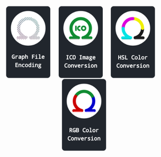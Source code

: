 
<br>

<div align = center>

[<img
    width = 120
    src = '../Resources/Graph.png'
/>][RGB]    
[<img
    width = 120
    src = '../Resources/ICO.png'
/>][ICO]    
[<img
    width = 120
    src = '../Resources/HSL.png'
/>][HSL]    
[<img
    width = 120
    src = '../Resources/RGB.png'
/>][GRAPH]

</div>

<br>


<!----------------------------------------------------------------------------->

[GRAPH]: https://github.com/OmegaTools/GRAPH
[ICO]: https://github.com/OmegaTools/ICO
[RGB]: https://github.com/OmegaTools/RGB
[HSL]: https://github.com/OmegaTools/HSL
